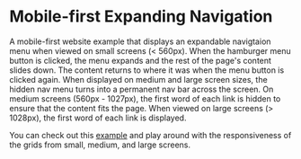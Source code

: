 <h1>Mobile-first Expanding Navigation</h1>

<p>A mobile-first website example that displays an expandable navigtaion menu when viewed on small screens (< 560px). When the hamburger menu button is clicked, the menu expands and the rest of the page's content slides down. The content returns to where it was when the menu button is clicked again. When displayed on medium and large screen sizes, the hidden nav menu turns into a permanent nav bar across the screen. On medium screens (560px - 1027px), the first word of each link is hidden to ensure that the content fits the page. When viewed on large screens (> 1028px), the first word of each link is displayed.</p>

<p>You can check out this <a href="https://htmlpreview.github.io/?https://github.com/DevJHennessy/Responsive_Design_Navigation/blob/master/ExpandingNavigation/index.html">example</a> and play around with the responsiveness of the grids from small, medium, and large screens.</p>
